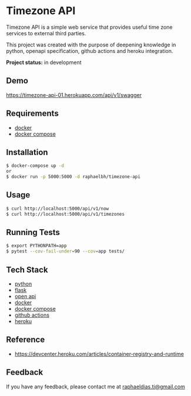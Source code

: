 # Timezone API

Timezone API is a simple web service that provides useful time zone services to external third parties.

This project was created with the purpose of deepening knowledge in python, openapi specification, github actions and heroku integration.

**Project status:** in development

## Demo

https://timezone-api-01.herokuapp.com/api/v1/swagger

## Requirements

 - [docker](https://www.docker.com/)
 - [docker compose](https://docs.docker.com/compose/)

## Installation

```bash
$ docker-compose up -d
or
$ docker run -p 5000:5000 -d raphaelbh/timezone-api
```
    
## Usage

```bash
$ curl http://localhost:5000/api/v1/now
$ curl http://localhost:5000/api/v1/timezones
```

## Running Tests

```bash
$ export PYTHONPATH=app
$ pytest --cov-fail-under=90 --cov=app tests/
```

## Tech Stack

- [python](https://www.python.org/)
- [flask](https://flask.palletsprojects.com/en/2.0.x/)
- [open api](https://swagger.io/specification/)
- [docker](https://www.docker.com/)
- [docker compose](https://docs.docker.com/compose/)
- [github actions](https://docs.github.com/en/actions)
- [heroku](https://www.heroku.com/)

## Reference

- https://devcenter.heroku.com/articles/container-registry-and-runtime

## Feedback

If you have any feedback, please contact me at raphaeldias.ti@gmail.com